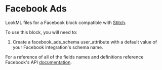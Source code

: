 # Facebook Ads
LookML files for a Facebook block compatible with [Stitch](https://www.stitchdata.com/integrations/facebook-ads/).

To use this block, you will need to:

1. Create a facebook_ads_schema user_attribute with a default value of your Facebook integration's schema name.

For a reference of all of the fields names and definitions reference Facebook's API [documentation](https://developers.facebook.com/docs/marketing-api/insights/fields/v2.12).
